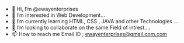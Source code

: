 - 👋 Hi, I’m @ewayenterprises
- 👀 I’m interested in  Web Development...
- 🌱 I’m currently learning HTML, CSS , JAVA and other Technologies ...
- 💞️ I’m looking to collaborate on the same Field of intrest....
- 📫 How to reach me  Email ID ;  ewayenterprises@gmail.com.com

<!---
ewayenterprises/ewayenterprises is a ✨ special ✨ repository because its `README.md` (this file) appears on your GitHub profile.
You can click the Preview link to take a look at your changes.
--->
